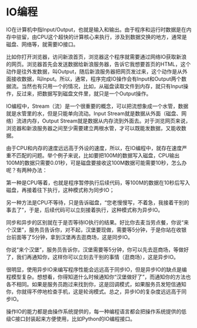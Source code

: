 # IO编程


IO在计算机中指Input/Output，也就是输入和输出。由于程序和运行时数据是在内存中驻留，由CPU这个超快的计算核心来执行，涉及到数据交换的地方，通常是磁盘、网络等，就需要IO接口。

比如你打开浏览器，访问新浪首页，浏览器这个程序就需要通过网络IO获取新浪的网页。浏览器首先会发送数据给新浪服务器，告诉它我想要首页的HTML，这个动作是往外发数据，叫Output，随后新浪服务器把网页发过来，这个动作是从外面接收数据，叫Input。所以，通常，程序完成IO操作会有Input和Output两个数据流。当然也有只用一个的情况，比如，从磁盘读取文件到内存，就只有Input操作，反过来，把数据写到磁盘文件里，就只是一个Output操作。

IO编程中，Stream（流）是一个很重要的概念，可以把流想象成一个水管，数据就是水管里的水，但是只能单向流动。Input Stream就是数据从外面（磁盘、网络）流进内存，Output Stream就是数据从内存流到外面去。对于浏览网页来说，浏览器和新浪服务器之间至少需要建立两根水管，才可以既能发数据，又能收数据。

由于CPU和内存的速度远远高于外设的速度，所以，在IO编程中，就存在速度严重不匹配的问题。举个例子来说，比如要把100M的数据写入磁盘，CPU输出100M的数据只需要0.01秒，可是磁盘要接收这100M数据可能需要10秒，怎么办呢？有两种办法：

第一种是CPU等着，也就是程序暂停执行后续代码，等100M的数据在10秒后写入磁盘，再接着往下执行，这种模式称为同步IO；

另一种方法是CPU不等待，只是告诉磁盘，“您老慢慢写，不着急，我接着干别的事去了”，于是，后续代码可以立刻接着执行，这种模式称为异步IO。

同步和异步的区别就在于是否等待IO执行的结果。好比你去麦当劳点餐，你说“来个汉堡”，服务员告诉你，对不起，汉堡要现做，需要等5分钟，于是你站在收银台前面等了5分钟，拿到汉堡再去逛商场，这是同步IO。

你说“来个汉堡”，服务员告诉你，汉堡需要等5分钟，你可以先去逛商场，等做好了，我们再通知你，这样你可以立刻去干别的事情（逛商场），这是异步IO。

很明显，使用异步IO来编写程序性能会远远高于同步IO，但是异步IO的缺点是编程模型复杂。想想看，你得知道什么时候通知你“汉堡做好了”，而通知你的方法也各不相同。如果是服务员跑过来找到你，这是回调模式，如果服务员发短信通知你，你就得不停地检查手机，这是轮询模式。总之，异步IO的复杂度远远高于同步IO。

操作IO的能力都是由操作系统提供的，每一种编程语言都会把操作系统提供的低级C接口封装起来方便使用，比如Python的IO编程接口。

